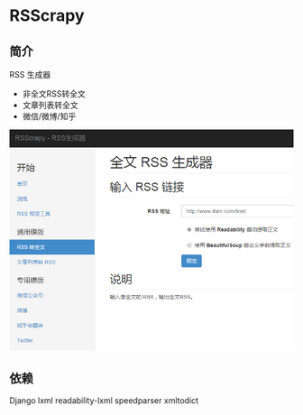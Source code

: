 RSScrapy
========

## 简介
RSS 生成器
* 非全文RSS转全文
* 文章列表转全文
* 微信/微博/知乎

![Demo](demo.png)

## 依赖

Django
lxml
readability-lxml
speedparser
xmltodict
